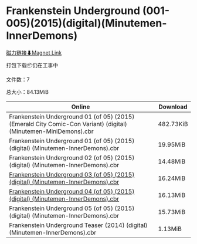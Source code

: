 # Frankenstein Underground (001-005)(2015)(digital)(Minutemen-InnerDemons)

[磁力链接⬇Magnet Link](magnet:?xt=urn:btih:d86407b402fc1d2b440cfff518f1c6826154785a&dn=Frankenstein%20Underground%20%28001-005%29%282015%29%28digital%29%28Minutemen-InnerDemons%29)

打包下载📦仍在工事中

文件数：7

总大小：84.13MiB

Online | Download
--- | ---
Frankenstein Underground 01 (of 05) (2015) (Emerald City Comic-Con Variant) (digital) (Minutemen-MiniDemons).cbr | 482.73KiB
Frankenstein Underground 01 (of 05) (2015) (digital) (Minutemen-InnerDemons).cbr | 19.95MiB
Frankenstein Underground 02 (of 05) (2015) (digital) (Minutemen-InnerDemons).cbr | 14.48MiB
[Frankenstein Underground 03 (of 05) (2015) (digital) (Minutemen-InnerDemons).cbr](https://github.com/alicewish/markdown/blob/master/comic/Frankenstein-Underground-03-of-05-2015-digital-Minutemen-InnerDemons-cbr.md) | 16.24MiB
[Frankenstein Underground 04 (of 05) (2015) (digital) (Minutemen-InnerDemons).cbr](https://github.com/alicewish/markdown/blob/master/comic/Frankenstein-Underground-04-of-05-2015-digital-Minutemen-InnerDemons-cbr.md) | 16.13MiB
Frankenstein Underground 05 (of 05) (2015) (digital) (Minutemen-InnerDemons).cbr | 15.73MiB
Frankenstein Underground Teaser (2014) (digital) (Minutemen-InnerDemons).cbr | 1.13MiB